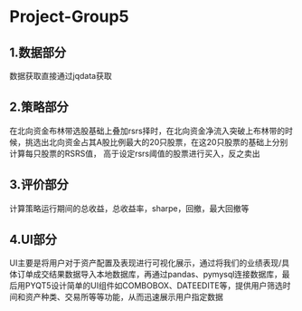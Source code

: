 # Project-Group5
## 1.数据部分
数据获取直接通过jqdata获取
## 2.策略部分
在北向资金布林带选股基础上叠加rsrs择时，在北向资金净流入突破上布林带的时候，挑选出北向资金占其A股比例最大的20只股票，在这20只股票的基础上分别计算每只股票的RSRS值，
高于设定rsrs阈值的股票进行买入，反之卖出
## 3.评价部分
计算策略运行期间的总收益，总收益率，sharpe，回撤，最大回撤等
## 4.UI部分
UI主要是将用户对于资产配置及表现进行可视化展示，通过将我们的业绩表现/具体订单成交结果数据导入本地数据库，再通过pandas、pymysql连接数据库，最后用PYQT5设计简单的UI组件如COMBOBOX、DATEEDITE等，提供用户筛选时间和资产种类、交易所等等功能，从而迅速展示用户指定数据
